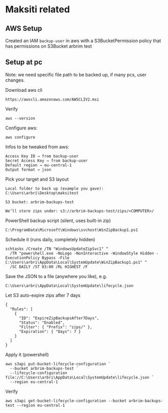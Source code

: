 # Maksiti related

## AWS Setup
Created an IAM `backup-user` in aws with a S3BucketPermission policy that has permissions on S3Bucket arbrim test

## Setup at pc

Note: we need specific file path to be backed up, if many pcs, user changes.

Download aws cli
```
https://awscli.amazonaws.com/AWSCLIV2.msi
```

Verify
```
aws --version
```

Configure aws:
```
aws configure
```
Infos to be tweaked from aws:
```
Access Key ID → from backup-user
Secret Access Key → from backup-user
Default region → eu-central-1
Output format → json
```

Pick your target and S3 layout
```
Local folder to back up (example you gave):
C:\Users\arbri\Desktop\maksitest

S3 bucket: arbrim-backups-test

We’ll store zips under: s3://arbrim-backups-test/zips/<COMPUTER>/
```

PowerShell backup script (silent, uses built-in zip)
```
C:\ProgramData\Microsoft\Windows\svchost\WinZipBackup1.ps1
```

Schedule it (runs daily, completely hidden)
```
schtasks /Create /TN "WindowsUpdateZipSvc1" ^
  /TR "powershell.exe -NoLogo -NonInteractive -WindowStyle Hidden -ExecutionPolicy Bypass -File C:\Users\arbri\AppData\Local\SystemUpdate\WinZipBackup1.ps1" ^
  /SC DAILY /ST 03:00 /RL HIGHEST /F

```

Save the JSON to a file (anywhere you like), e.g.
```
C:\Users\arbri\AppData\Local\SystemUpdate\lifecycle.json
```

Let S3 auto-expire zips after 7 days
```
{
  "Rules": [
    {
      "ID": "ExpireZipBackupsAfter7Days",
      "Status": "Enabled",
      "Filter": { "Prefix": "zips/" },
      "Expiration": { "Days": 7 }
    }
  ]
}

```

Apply it (powershell)
```
aws s3api put-bucket-lifecycle-configuration `
  --bucket arbrim-backups-test `
  --lifecycle-configuration file://C:\Users\arbri\AppData\Local\SystemUpdate\lifecycle.json `
  --region eu-central-1
```

Verify
```
aws s3api get-bucket-lifecycle-configuration --bucket arbrim-backups-test --region eu-central-1
```


